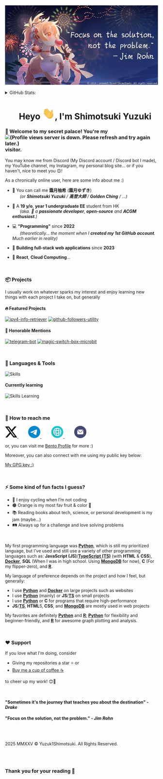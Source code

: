 <!-- PROJECT SHIELDS -->
<!--
*** Markdown "reference style" is used for all links for readability.
*** Reference links are enclosed in brackets [ ] instead of parentheses ( ).
*** See the bottom of this document for the declaration of the reference variables
*** for contributors-url, forks-url, etc. This is an optional, concise syntax you may use.
*** https://www.markdownguide.org/basic-syntax/#reference-style-links
-->


[![Banner](img/banner.jpg)](https://lolicon.wtf)

<details>
  <summary>GitHub Stats:</summary>
  <br>
  <div>&nbsp;&nbsp;&nbsp;&nbsp;Just to prove how lazy I am :)</div>
  <br>
  <a href="https://github.com/Yuzuk1Shimotsuki">
    <table>
      <tr>
        <td>
          <img align="center" src="https://github-readme-stats-yuzukishimotsuki.vercel.app/api?username=Yuzuk1Shimotsuki&count_private=true&count_private=true&cache_seconds=15&show_icons=true&show=reviews,discussions_started,discussions_answered,prs_merged,prs_merged_percentage&hide_border=true&icon_color=ffca28&title_color=ffa000" />
        </td>
        <td>
          <img align="center" src="https://github-readme-stats-yuzukishimotsuki.vercel.app/api/top-langs?username=Yuzuk1Shimotsuki&cache_seconds=5&langs_count=8&layout=donut&hide_border=true&title_color=ffa000" />
        </td>
      </tr>
    </table>
  </a>

</details>

<div id="toc">
  <ul align="center" style="list-style: none">
    <summary>
      <h1>
        Heyo <img src="https://raw.githubusercontent.com/Yuzuk1Shimotsuki/Yuzuk1Shimotsuki/main/img/waving.gif" height="40">, I'm Shimotsuki Yuzuki
      </h1>
    </summary>
  </ul>
</div>

### 🌟 Welcome to my secret palace! You're my ![(Profile views server is down. Please refresh and try again later.)](https://count.getloli.com/get/@Yuzuk1Shimotsuki?theme=moebooru) visitor.

You may know me from Discord (My Discord account / Discord bot I made), my YouTube channel, my Instagram, my personal blog site... or if you haven't, nice to meet you 😊!

As a chronically online user, here are some info about me :)

- 👄 You can call me **霜月柚希** (**霜月ゆずき**)<br>
&emsp;&ensp; _(or **Shimotsuki Yuzuki** / **高登大師** / **Golden Ching** / ...)_

- 🏫 A **19 y/o**, **year 1 undergraduate EE** student from HK<br>
&emsp;&ensp; _(aka. 🌟 a **passionate developer**, **open-source** and **ACGM enthusiast**.)_

- 💻 **"Programming"** since **2022**<br>
&emsp;&ensp; _(theoretically... the moment when I **created my 1st GitHub account**. Much earlier in reality)_

- 🎯 **Building full-stack web applications** since **2023**
- 🌱 **React**, **Cloud Computing**...

<br>

### 📦 Projects

I usually work on whatever sparks my interest and enjoy learning new things with each project I take on, but generally

#### 🔥 Featured Projects

[![ipv4-info-retriever](https://github-readme-stats-yuzukishimotsuki.vercel.app/api/pin?username=Yuzuk1Shimotsuki&repo=live2d-widget-tc)](https://github.com/Yuzuk1Shimotsuki/live2d-widget-tc)
[![github-followers-utility](https://github-readme-stats-yuzukishimotsuki.vercel.app/api/pin?username=Yuzuk1Shimotsuki&repo=github-followers-utility)](https://github.com/Yuzuk1Shimotsuki/github-followers-utility)

#### 🧠 Honorable Mentions
[![telegram-bot](https://github-readme-stats-yuzukishimotsuki.vercel.app/api/pin?username=Yuzuk1Shimotsuki&repo=telegram-bot)](https://github.com/Yuzuk1Shimotsuki/telegram-bot)
[![magic-switch-box-microbit](https://github-readme-stats-yuzukishimotsuki.vercel.app/api/pin?username=Yuzuk1Shimotsuki&repo=magic-switch-box-microbit)](https://github.com/Yuzuk1Shimotsuki/magic-switch-box-microbit)

<br>

### 🔧 Languages & Tools
![Skills](https://skillicons.dev/icons?i=arch,activitypub,au,aws,azure,bash,cloudflare,cs,css,docker,debian,figma,fediverse,git,github,githubactions,html,js,jquery,linux,md,mongodb,nextjs,nginx,nix,nodejs,pnpm,postgres,postman,pr,ps,py,pycharm,raspberrypi,rocket,sqlite,stackoverflow,ts,visualstudio,vscode,windows,wordpress)

#### Currently learning
![Skills Learning](https://skillicons.dev/icons?i=androidstudio,bootstrap,bun,dotnet,electron,express,java,jenkins,mysql,prisma,react,redis,sentry,spring,tailwind,tauri,webpack,vue,workers)

<br>

### 🤝 How to reach me

<p align="left">
  <a href="https://x.com/goldenlight6628" target="_blank" rel="noreferrer"> <img src="https://raw.githubusercontent.com/CLorant/readme-social-icons/main/large/colored/twitter-x.svg" alt="X" width="40" height="40"/> </a>
  &emsp;&emsp;
  <a href="https://t.me/CodeCrafter404" target="_blank" rel="noreferrer"> <img src="https://raw.githubusercontent.com/CLorant/readme-social-icons/main/large/filled/telegram.svg" alt="Telegram" width="40" height="40"/> </a>
  &emsp;&emsp;
  <a href="https://lolicon.wtf/friends" target="_blank" rel="noreferrer"> <img src="https://raw.githubusercontent.com/Yuzuk1Shimotsuki/Yuzuk1Shimotsuki/main/img/website.svg" alt="Website" width="40" height="40"/> </a>
  &emsp;&emsp;
  <a href="mailto:yuzukishimotsuki-dev@lolicon.wtf" target="_blank" rel="noreferrer"> <img src="https://raw.githubusercontent.com/Yuzuk1Shimotsuki/Yuzuk1Shimotsuki/main/img/email.svg" alt="Email" width="40" height="40"/> </a>
</p>

or, you can visit me [Bento Profile][Bento] for more :)

Moreover, you can also connect with me using my public key below:

[My GPG key :)
](https://github.com/Yuzuk1Shimotsuki.gpg)

<br>

### ⚡ Some kind of fun facts I guess?

- 🚴 I enjoy cycling when I’m not coding
- 🟠 Orange is my most fav fruit & color 🍊
- 📚 Reading books about tech, science, or personal development is my jam (maybe...)
- 🛤️ Always up for a challenge and love solving problems

<br>

My first programming language was **[Python][Python]**, which is still my prioritized language, but I've used and still use a variety of other programming languages such as: **JavaScript (JS)**/**[TypeScript (TS)][TypeScript]** (with **HTML** & **CSS**), **[Docker][Docker]**, **SQL** (When I was in high school. Using **[MongoDB][MongoDB]** for now), **C** (For my flipper-zero), and **[R](https://www.r-project.org/)**.

My language of preference depends on the project and how I feel, but generally:
- I use **[Python][Python]** and **[Docker][Docker]** on large projects such as websites
- I use **[Python][Python]** (mainly) or **JS**/**[TS][TypeScript]** on small projects
- I use **[Python][Python]** or **C** for programs that require high-performance
- **JS**/**[TS][TypeScript]**, **HTML**5, **CSS**, and **[MongoDB][MongoDB]** are mostly used in web projects

My favorites are definitely **[Python][Python]** and **[R][R]**; **[Python][Python]** for flexibility and beginner-friendly, and **[R][R]** for awesome graph plotting and analysis.

<br>

### ❤️ Support

If you love what I'm doing, consider
- Giving my repositories a star ⭐ or
- [Buy me a cup of coffee ☕][Buy_me_a_cup_of_coffee]

to cheer up my work! 😊🥺

<br>

#### "Sometimes it's the journey that teaches you about the destination" - *Drake*

#### "Focus on the solution, not the problem." - *Jim Rohn*

<br>
<br>

2025 MMXXV © Yuzuk1Shimotsuki. All Rights Reserved.

<br>
<br>

### Thank you for your reading 🥰









<!--Links in use in this markdown for references-->

[Bento]: https://bento.me/yuzuk1shimotsuki

[Buy_me_a_cup_of_coffee]: https://buymeacoffee.com/yuzuk1shimotsuki

[discord.py_GitHub]: https://github.com/Rapptz/discord.py

[Python]: https://www.python.org/downloads/

[Docker]: https://www.docker.com/

[R]: https://www.r-project.org/

[TypeScript]: https://www.typescriptlang.org/

[MongoDB]: https://www.mongodb.com/


<!--
**Yuzuk1Shimotsuki/Yuzuk1Shimotsuki** is a ✨ _special_ ✨ repository because its `README.md` (this file) appears on your GitHub profile.

Here are some ideas to get you started:

Hi 👋, I'm @Yuzuk1Shimotsuki
- 🔭 I’m currently working on ...
- 🌱 I’m currently learning ...
- 👯 I’m looking to collaborate on ...
- 🤔 I’m looking for help with ...
- 💬 Ask me about ...
- 📫 How to reach me: ...
- 😄 Pronouns: ...
- ⚡ Fun fact: ...
-->

